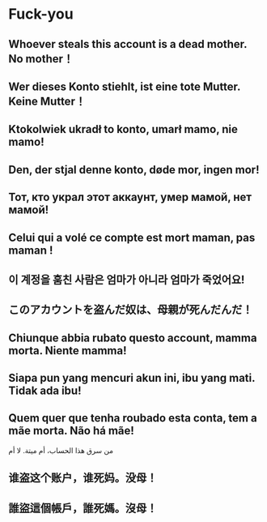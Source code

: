 # Fuck-you
## Whoever steals this account is a dead mother. No mother！
## Wer dieses Konto stiehlt, ist eine tote Mutter. Keine Mutter！
## Ktokolwiek ukradł to konto, umarł mamo, nie mamo!
## Den, der stjal denne konto, døde mor, ingen mor!
## Тот, кто украл этот аккаунт, умер мамой, нет мамой!
## Celui qui a volé ce compte est mort maman, pas maman !
## 이 계정을 훔친 사람은 엄마가 아니라 엄마가 죽었어요!
## このアカウントを盗んだ奴は、母親が死んだんだ！
## Chiunque abbia rubato questo account, mamma morta. Niente mamma!
## Siapa pun yang mencuri akun ini, ibu yang mati. Tidak ada ibu!
## Quem quer que tenha roubado esta conta, tem a mãe morta. Não há mãe!
من سرق هذا الحساب، أم ميتة. لا أم
## 谁盗这个账户，谁死妈。没母！
## 誰盜這個帳戶，誰死媽。沒母！
